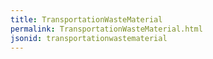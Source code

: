 ```yaml
---
title: TransportationWasteMaterial
permalink: TransportationWasteMaterial.html
jsonid: transportationwastematerial
---
```

